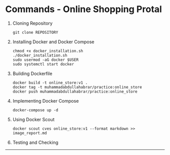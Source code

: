 # Commands - Online Shopping Protal

1. Cloning Repository
    ```
    git clone REPOSITORY
    ```

2. Installing Docker and Docker Compose
    ```
    chmod +x docker_installation.sh
    ./docker_installation.sh
    sudo usermod -aG docker $USER
    sudo systemctl start docker
    ```

3. Building Dockerfile
    ```
    docker build -t online_store:v1 .
    docker tag -t muhammadabdullahabrar/practice:online_store
    docker push muhammadabdullahabrar/practice:online_store
    ```
4. Implementing Docker Compose
    ```
    docker-compose up -d
    ```
5. Using Docker Scout
    ```
    docker scout cves online_store:v1 --format markdown >> image_report.md
    ```
6. Testing and Checking

---